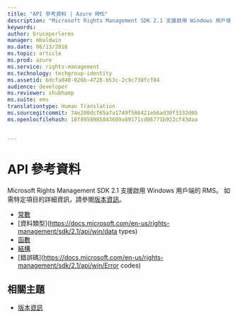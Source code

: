 ```yaml
---
title: "API 參考資料 | Azure RMS"
description: "Microsoft Rights Management SDK 2.1 支援啟用 Windows 用戶端的 RMS。"
keywords: 
author: bruceperlerms
manager: mbaldwin
ms.date: 06/13/2016
ms.topic: article
ms.prod: azure
ms.service: rights-management
ms.technology: techgroup-identity
ms.assetid: 6dcfa840-026b-4728-b53c-2c9c730fcf84
audience: developer
ms.reviewer: shubhamp
ms.suite: ems
translationtype: Human Translation
ms.sourcegitcommit: 74e200dcf65a7a1749f586421eb6ad30f3332d6b
ms.openlocfilehash: 18f8958985043609a89171cd86771b922cf43daa


---
```


# API 參考資料

Microsoft Rights Management SDK 2.1 支援啟用 Windows 用戶端的 RMS。 如需特定項目的詳細資訊，請參閱[版本資訊](release-notes-rtm.md)。
- [常數](https://docs.microsoft.com/en-us/rights-management/sdk/2.1/api/win/constants)
- [資料類型](https://docs.microsoft.com/en-us/rights-management/sdk/2.1/api/win/data types)
- [函數](https://docs.microsoft.com/en-us/rights-management/sdk/2.1/api/win/functions)
- [結構](https://docs.microsoft.com/en-us/rights-management/sdk/2.1/api/win/structures)
- [錯誤碼](https://docs.microsoft.com/en-us/rights-management/sdk/2.1/api/win/Error codes)



## 相關主題

* [版本資訊](release-notes-rtm.md)
 

 



<!--HONumber=Jun16_HO4-->


